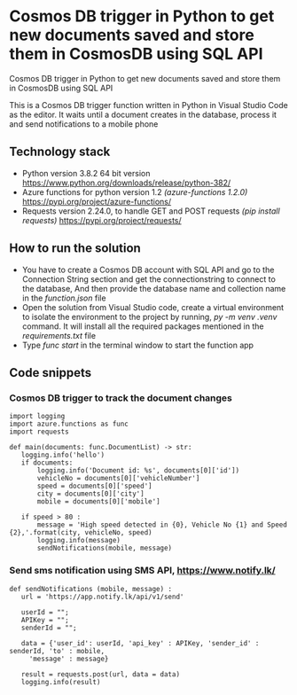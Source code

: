 # Cosmos DB trigger in Python to get new documents saved and store them in CosmosDB using SQL API

Cosmos DB trigger in Python to get new documents saved and store them in CosmosDB using SQL API

This is a Cosmos DB trigger function written in Python in Visual Studio Code as the editor. It waits until a document creates in the database, process it and send notifications to a mobile phone

## Technology stack  
* Python version 3.8.2 64 bit version https://www.python.org/downloads/release/python-382/
* Azure functions for python version 1.2 *(azure-functions 1.2.0)* https://pypi.org/project/azure-functions/
* Requests version 2.24.0, to handle GET and POST requests *(pip install requests)* https://pypi.org/project/requests/

## How to run the solution
 * You have to create a Cosmos DB account with SQL API and go to the Connection String section and get the connectionstring to connect to the database, And then provide the database name and collection name in the *function.json* file 
 * Open the solution from Visual Studio code, create a virtual environment to isolate the environment to the project by running, *py -m venv .venv* command. It will install all the required packages mentioned in the *requirements.txt* file
 * Type *func start* in the terminal window to start the function app

 ## Code snippets
 
 ### Cosmos DB trigger to track the document changes
 ```
 import logging
import azure.functions as func
import requests

def main(documents: func.DocumentList) -> str:
    logging.info('hello')
    if documents:
        logging.info('Document id: %s', documents[0]['id'])
        vehicleNo = documents[0]['vehicleNumber']
        speed = documents[0]['speed']
        city = documents[0]['city']
        mobile = documents[0]['mobile']

    if speed > 80 :
        message = 'High speed detected in {0}, Vehicle No {1} and Speed {2},'.format(city, vehicleNo, speed)
        logging.info(message)
        sendNotifications(mobile, message)
 ```
 
 ### Send sms notification using SMS API, https://www.notify.lk/
 ```
 def sendNotifications (mobile, message) :
    url = 'https://app.notify.lk/api/v1/send'
    
    userId = "";
    APIKey = "";
    senderId = "";
    
    data = {'user_id': userId, 'api_key' : APIKey, 'sender_id' : senderId, 'to' : mobile, 
      'message' : message} 

    result = requests.post(url, data = data)
    logging.info(result)
 ```
